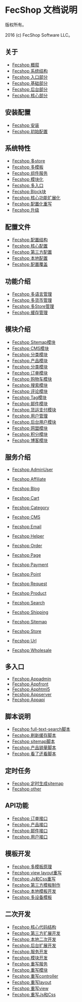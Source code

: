 FecShop 文档说明
===============================

版权所有。

2016 (c) FecShop Software LLC。


关于
-----

*  [Fecshop 概叙](about-fecshop.md)
*  [Fecshop 系统结构](about-fecshop.md)
*  [Fecshop 入口部分](about-fecshop.md)
*  [Fecshop 基础部分](about-fecshop.md)
*  [Fecshop 后台部分](about-fecshop.md)
*  [Fecshop 核心部分](install.md)

安装配置
-----
*  [Fecshop 安装](install.md)
*  [Fecshop 初始配置](install.md)



系统特性
-----
*  [Fecshop 多store](install.md)
*  [Fecshop 多模板](install.md)
*  [Fecshop 组件服务](install.md)
*  [Fecshop 模块化](install.md)
*  [Fecshop 多入口](install.md)
*  [Fecshop Block块](install.md)
*  [Fecshop 核心功能扩展化](install.md)
*  [Fecshop 配置化重写](install.md)
*  [Fecshop 升级](install.md)



配置文件
-----
*  [Fecshop 配置结构](install.md)
*  [Fecshop 核心配置](install.md)
*  [Fecshop 第三方配置](install.md)
*  [Fecshop 本地配置](install.md)
*  [Fecshop 配置覆盖](install.md)


功能介绍
-----

*  [Fecshop 多语言管理](install.md)
*  [Fecshop 多货币管理](install.md)
*  [Fecshop 多Store管理](install.md)
*  [Fecshop 缓存管理](install.md)



模块介绍
-----
*  [Fecshop Sitemap模块](install.md)
*  [Fecshop CMS模块](install.md)
*  [Fecshop 分类模块](install.md)
*  [Fecshop 产品模块](install.md)
*  [Fecshop 分类模块](install.md)
*  [Fecshop 订单模块](install.md)
*  [Fecshop 购物车模块](install.md)
*  [Fecshop 搜索模块](install.md)
*  [Fecshop 评论模块](install.md)
*  [Fecshop Tag模块](install.md)
*  [Fecshop 邮件模块](install.md)
*  [Fecshop 货运支付模块](install.md)
*  [Fecshop 用户管理](install.md)
*  [Fecshop 后台用户模块](install.md)
*  [Fecshop 网盟模块](install.md)
*  [Fecshop 积分模块](install.md)
*  [Fecshop 博客模块](install.md)

服务介绍
-----
*  [Fecshop AdminUser](install.md)
*  [Fecshop Affiliate](install.md)
*  [Fecshop Blog](install.md)
*  [Fecshop Cart](install.md)
*  [Fecshop Category](install.md) 
*  [Fecshop CMS](install.md)
*  [Fecshop Email](install.md)
*  [Fecshop Helper](install.md)
*  [Fecshop Order](install.md)
*  [Fecshop Page](install.md)
*  [Fecshop Payment](install.md)
*  [Fecshop Point](install.md)
*  [Fecshop Request](install.md)
*  [Fecshop Product](install.md)
*  [Fecshop Search](install.md)

*  [Fecshop Shipping](install.md)
*  [Fecshop Sitemap](install.md)
*  [Fecshop Store ](install.md)
*  [Fecshop Url](install.md)
*  [Fecshop Wholesale](install.md)


多入口
-----
*  [Fecshop Appadmin](install.md)
*  [Fecshop Appfront](install.md)
*  [Fecshop Apphtml5](install.md)
*  [Fecshop Appserver](install.md)
*  [Fecshop Appapi](install.md)


脚本说明
-----
*  [Fecshop full-text-search脚本](install.md)
*  [Fecshop 刷新缓存脚本](install.md)
*  [Fecshop sitemap脚本](install.md)
*  [Fecshop 产品销量脚本](install.md)
*  [Fecshop 看了还看脚本](install.md)



定时任务
-----
*  [Fecshop 定时生成sitemap](install.md)
*  [Fecshop other](install.md)



API功能
-----
*  [Fecshop 订单接口](install.md)
*  [Fecshop 产品接口](install.md)
*  [Fecshop 邮件接口](install.md)
*  [Fecshop 用户接口](install.md)



模板开发
-----
*  [Fecshop 多模板原理](install.md)
*  [Fecshop view layout重写](install.md)
*  [Fecshop Js和Css重写](install.md)
*  [Fecshop 第三方模板制作](install.md)
*  [Fecshop 本地模板开发](install.md)
*  [Fecshop 多设备模板](install.md)




二次开发
-----
*  [Fecshop 核心代码结构](install.md)
*  [Fecshop 第三方扩展开发](install.md)
*  [Fecshop 本地二次开发](install.md)
*  [Fecshop 后台扩展开发](install.md)
*  [Fecshop 服务开发](install.md)
*  [Fecshop 模块开发](install.md)
*  [Fecshop 重写服务](install.md)
*  [Fecshop 重写模块](install.md)
*  [Fecshop 重写controller](install.md)
*  [Fecshop 重写layout](install.md)
*  [Fecshop 重写view](install.md)
*  [Fecshop 重写Js和Css](install.md)






































